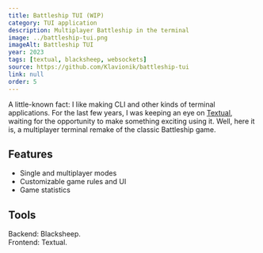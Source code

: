 ```yaml
---
title: Battleship TUI (WIP)
category: TUI application
description: Multiplayer Battleship in the terminal
image: ../battleship-tui.png
imageAlt: Battleship TUI
year: 2023
tags: [textual, blacksheep, websockets]
source: https://github.com/Klavionik/battleship-tui
link: null
order: 5
---
```


A little-known fact: I like making CLI and other kinds of terminal applications. For the last few years, I was keeping 
an eye on [Textual](https://textual.textualize.io/), waiting for the opportunity to make something exciting using it. 
Well, here it is, a multiplayer terminal remake of the classic Battleship game.

## Features

- Single and multiplayer modes
- Customizable game rules and UI
- Game statistics

## Tools

Backend: Blacksheep.  
Frontend: Textual.
